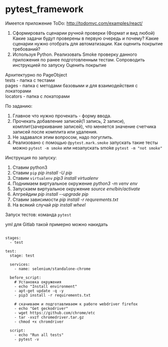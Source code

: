 # pytest_framework
Имеется приложение ToDo: http://todomvc.com/examples/react/
1) Сформировать сценарии ручной проверки (Формат и вид любой)
Какие задачи будут проверены в первую очередь и почему? Какие сценарии нужно отобрать для автоматизации.
Как оценить покрытие требований?
2) Используя Python.
Реализовать Smoke проверку данного приложения по ранее подготовленным тестам. Сопроводить инструкцией по запуску
Оценить покрытие

Архитектурно по PageObject <br>
tests - папка с тестами <br>
pages - папка с методами базовыми и для взаимодействия с локаторами <br>
locators - папка с локаторами <br>

По заданию:
1. Главное что нужно прочекать - форму ввода.
2. Прочекать добавление записей(1 запись, 2 записи), комплит(зачеркивание записей), что меняется значение счетчика записей после комплита или удаления.
3. Не задавался этим вопросом, надо погуглить.
4. Реализовано с помощью ```@pytest.mark.smoke```
запускать такие тесты можно ```pytest -m smoke``` или незапускать smoke 
```pytest -m "not smoke"```

Инструкция по запуску:
1. Ставим python3
2. Ставим ```pip``` *pip install -U pip*
2. Ставим ```virtualenv``` *pip3 install virtualenv*
3. Поднимаем виртуальное окружение *python3 -m venv env*
4. Запускаем виртуальное окружение *source env/bin/activate*
5. Апгрейдим *pip install --upgrade pip*  
6. Ставим зависимости *pip install -r requrements.txt*
7. На всякий случай *pip install wheel*

Запуск тестов: команда ```pytest```

yml для Gitlab такой примерно можно накидать
```image: python:3.7

stages:
  - test

test:
  stage: test

  services:
    - name: selenium/standalone-chrome

  before_script:
    # Установка окружения
    - echo "Install environment"
    - apt-get update -q -y
    - pip3 install -r requirements.txt

    # скачиваем и подготавливаем к работе webdriver firefox
    - echo "Get geckodriver"
    - wget https://github.com/chrome/etc
    - tar -xvzf chromedriver.tar.gz
    - chmod +x chromdriver

  script:
    - echo "Run all tests"
    - pytest -v
